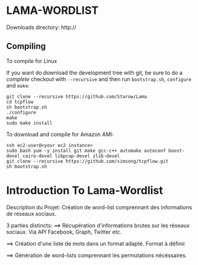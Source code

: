 LAMA-WORDLIST
===========
Downloads directory: http://


Compiling
---------
To compile for Linux


If you want do download the development tree with git, be sure to do a *complete* checkout with `--recursive` and then run `bootstrap.sh`, `configure` and `make`:

    git clone --recursive https://github.com/Starow/Lama
    cd tcpflow
    sh bootstrap.sh
    ./configure
    make
    sudo make install  

To download and compile for Amazon AMI:

	ssh ec2-user@<your ec2 instance>
	sudo bash yum -y install git make gcc-c++ automake autoconf boost-devel cairo-devel libpcap-devel zlib-devel
	git clone --recursive https://github.com/simsong/tcpflow.git
	sh bootstrap.sh


Introduction To Lama-Wordlist
=======================

Description du Projet:
Création de word-list comprennant des informations de réseaux sociaux.

3 parties distincts:
==> Récupération d'informations brutes sur les réseaux sociaux.
	Via API Facebook, Graph, Twitter etc.

==> Création d'une liste de mots dans un format adapté.
	Format à définir.

==> Génération de word-lists comprennant les permutations nécéssaires.